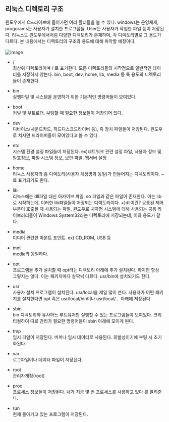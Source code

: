 ## 리눅스 디렉토리 구조
윈도우에서 C드라이브에 들어가면 여러 폴더들을 볼 수 있다. windows는 운영체제, progorams는 사용자가 설치한 프로그램들, User는 사용자가 작업한 파일 등이 저장된다. 리눅스도 윈도우에서처럼 다양한 디렉토리가 존재하며, 각 디렉토리별로 그 용도가 다르다. 본 내용에서는 디렉토리의 구조와 용도에 대해 파악할 예정이다.  
<br/>
![image](https://github.com/jisoo449/TIL/assets/48276691/0173eb16-7603-46fd-b92c-b14ac9ddf9d7)

- /  
  최상위 디렉토리이며 / 로 표기한다.
  모든 디렉토리들의 시작점으로 일반적인 데이터를 저장하지 않는다.
  bin, boot, dev, home, lib, media 등 특 용도의 디렉토리들이 존재한다.  

- bin  
  실행파일 및 시스템을 운영하기 위한 기본적인 명령어들이 모여있다.
  <br/>

- boot  
  커널 및 부트로더. 부팅할 때 필요한 정보들이 저장되어 있다.
  <br/>

- dev  
  디바이스(사운드카드, 하드디스크드라이버 등), 즉 장치 파일들이 저장된다. 윈도우로 치자면 드라이버들이 모여있다고 볼 수 있다. 
  <br/>

- etc  
  시스템 환경 설정 파일들이 저장된다.
  ex)네트워크 관련 설정 파일, 사용자 정보 및 암호정보, 파일 시스템 정보, 보안 파일, 웹서버 설정 
  <br/>

- home  
  리눅스 사용자의 홈 디렉토리(사용자 계정명과 동일)가 만들어지는 디렉토리이다.
  ~ 료 표기되기도 한다. 
  <br/>

- lib  
  리눅스에는 dll파일 대신 아카이브 파일, so 파일과 같은 파일이 존재한다. 이는 lib로 시작하는데, 이러한 lib파일들이 저장되는 디렉토리이다.
  +)dll이란? 공통된 제어부분이 호출될 때 사용되는 파일. 윈도우로 치자면 시스템에 대해 사용되는 공용 라이브러리들이 Windows System32라는 디렉토리에 저장되는데, 이와 용도가 같다.
  <br/>

- media  
  미디어 관련한 마운트 포인트.
  ex) CD_ROM, USB 등
  <br/>

- mnt  
  media와 동일하다.  

- opt  
  프로그램을 추가 설치할 때 opt라는 디렉토리 아래에 추가 설치된다. 하지만 항상 그렇지는 않다. 이는 패키지마다 살짝씩 다르다. usr/bin에 설치되기도 한다.  

- usr  
  사용자 설치 프로그램이 설치된다. usr/local을 제일 많이 쓴다. 사용자가 어떤 패키지를 설치한다면 opt 혹은 usr/local/bin이나 usr/local/… 아래에 저장된다.  

- sbin  
  bin 디렉토리와 유사하느 루트유저만 실행할 수 있는 프로그램들이 모여있다. 크리티컬하여 따로 관리가 필요한 명령어들이 sbin 아래에 모이게 된다.  

- tmp  
  임시 파일이 저장된다. 버퍼나 임시 데이터로 사용된다. 휘발성이기에 부팅 시 초기화된다.

- var  
  로그파일이나 데이터 파일이 저장된다.   

- root  
  관리자계정(root)  

- proc  
  프로세스 정보들이 저장된다. 내가 지금 몇 번 프로세스를 사용하고 있다 를 알려준다.   

- run  
  현재 돌아가고 있는 프로그램이 저장된다.
